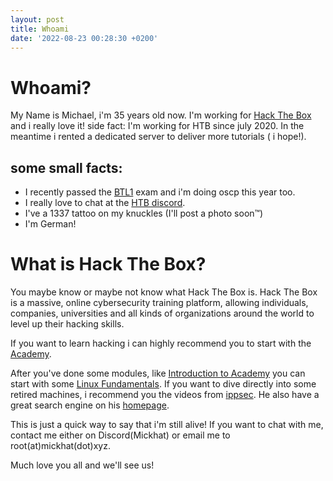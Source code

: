 ```yaml
---
layout: post
title: Whoami
date: '2022-08-23 00:28:30 +0200'
---
```


# Whoami? 

My Name is Michael, i'm 35 years old now. I'm working for [Hack The Box](https://www.hackthebox.com) and i really love it! side fact: I'm working for HTB since july 2020. In the meantime i rented a dedicated server to deliver more tutorials ( i hope!).

## some small facts:

* I recently passed the [BTL1](https://securityblue.team/) exam and i'm doing oscp this year too. 
* I really love to chat at the [HTB discord](https://discord.gg/hackthebox).
* I've a 1337 tattoo on my knuckles (I'll post a photo soon™)
* I'm German!



# What is Hack The Box? 

You maybe know or maybe not know what Hack The Box is.
Hack The Box is a massive, online cybersecurity training platform, allowing individuals, companies, universities and all kinds of organizations around the world to level up their hacking skills.

If you want to learn hacking i can highly recommend you to start with the [Academy](https://academy.hackthebox.com).

After you've done some modules, like [Introduction to Academy](https://academy.hackthebox.com/course/preview/introduction-to-academy) you can start with some [Linux Fundamentals](https://academy.hackthebox.com/course/preview/linux-fundamentals). If you want to dive directly into some retired machines, i recommend you the videos from [ippsec](https://www.youtube.com/c/ippsec). He also have a great search engine on his [homepage](https://ippsec.rocks/).


This is just a quick way to say that i'm still alive!
If you want to chat with me, contact me either on Discord(Mickhat) or email me to root(at)mickhat(dot)xyz.

Much love you all and we'll see us!